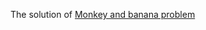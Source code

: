 The solution of [Monkey and banana problem](https://en.wikipedia.org/wiki/Monkey_and_banana_problem)
